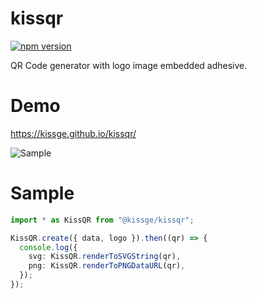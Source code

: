 # kissqr

[![npm version](https://badge.fury.io/js/%40kissge%2Fkissqr.svg)](https://badge.fury.io/js/%40kissge%2Fkissqr)

QR Code generator with logo image embedded adhesive.

# Demo

https://kissge.github.io/kissqr/

![Sample](https://kissge.github.io/kissqr/sample.svg)

# Sample

```typescript
import * as KissQR from "@kissge/kissqr";

KissQR.create({ data, logo }).then((qr) => {
  console.log({
    svg: KissQR.renderToSVGString(qr),
    png: KissQR.renderToPNGDataURL(qr),
  });
});
```
